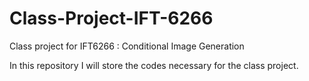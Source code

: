 # Class-Project-IFT-6266
Class project for IFT6266 : Conditional Image Generation


In this repository I will store the codes necessary for the class project.
